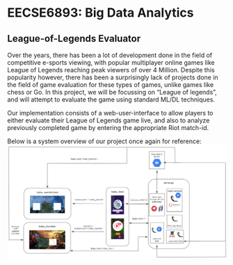 # EECSE6893: Big Data Analytics
## League-of-Legends Evaluator 

Over the years, there has been a lot of development done in the field of competitive e-sports viewing, with popular multiplayer online games like League of Legends reaching peak viewers of over 4 Million. Despite this popularity however, there has been a surprisingly lack of projects done in the field of game evaluation for these types of games, unlike games like chess or Go. In this project, we will be focussing on “League of legends”, and will attempt to evaluate the game using standard ML/DL techniques.


Our implementation consists of a web-user-interface to allow players to either evaluate their League of Legends game live, and also to analyze previously completed game by entering the appropriate Riot match-id.<br>

Below is a system overview of our project once again for reference:![System-Overview](https://raw.githubusercontent.com/DwyaneGOGO/LoL-Live-Evaluator/main/templates/system_overview.PNG)
